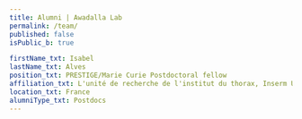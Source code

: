 ```yaml
---
title: Alumni | Awadalla Lab
permalink: /team/
published: false
isPublic_b: true

firstName_txt: Isabel
lastName_txt: Alves
position_txt: PRESTIGE/Marie Curie Postdoctoral fellow
affiliation_txt: L'unité de recherche de l'institut du thorax, Inserm UMR 1987/CNRS UMR 6291
location_txt: France
alumniType_txt: Postdocs
---
```

